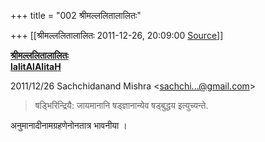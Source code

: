 +++
title = "002 श्रीमल्ललितालालितः"

+++
[[श्रीमल्ललितालालितः	2011-12-26, 20:09:00 [Source](https://groups.google.com/g/bvparishat/c/6TbDNZHO6nM)]]



  

**[श्रीमल्ललितालालितः](http://www.lalitaalaalitah.com/)  
[lalitAlAlitaH](http://about.me/lalitaalaalitah/bio)**

  
  
  

2011/12/26 Sachchidanand Mishra \<[sachchi...@gmail.com]()\>

  

> षड्भिरिन्द्रियै: जायमानानि षड्ज्ञानान्येव षड्बुद्धय इत्युच्यन्ते.

अनुमानादीनामग्रहणेनोनतात्र भावनीया ।

